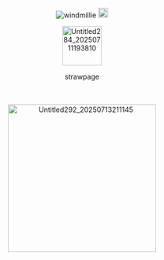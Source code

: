 <p align="center"> <img src="https://komarev.com/ghpvc/?username=windmillie&label=　　crunchy　　&color=000000&style=flat" alt="windmillie" /> <img width="20" height="20" alt="Untitled291_20250713183614" src="https://github.com/user-attachments/assets/8e823ba4-1a5f-4bdd-80c1-201c8a197bd5" />


<p align="center"> <img width="80" height="80" alt="Untitled284_20250711193810" src="https://github.com/user-attachments/assets/41c8292a-553b-4348-a900-eef776d55b75" />



<p align="center"> strawpage

　
<p align="center"> <img width="300" height="300" alt="Untitled292_20250713211145" src="https://github.com/user-attachments/assets/7832a91b-631e-4883-93fb-9a38632d164e" />
